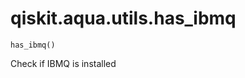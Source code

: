 <span id="qiskit-aqua-utils-has-ibmq" />

# qiskit.aqua.utils.has\_ibmq

`has_ibmq()`

Check if IBMQ is installed
